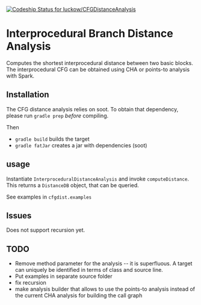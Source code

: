 [ ![Codeship Status for luckow/CFGDistanceAnalysis](https://codeship.com/projects/2d8f16c0-4d1f-0133-8132-6e1cce453881/status?branch=master)](https://codeship.com/projects/106513)
# Interprocedural Branch Distance Analysis #
Computes the shortest interprocedural distance between two basic blocks. The interprocedural CFG can be obtained using CHA or points-to analysis with Spark.

## Installation ##
The CFG distance analysis relies on soot. To obtain that dependency, please run `gradle prep` *before* compiling.

Then
* `gradle build` builds the target
* `gradle fatJar` creates a jar with dependencies (soot)

## usage ##
Instantiate `InterproceduralDistanceAnalysis` and invoke `computeDistance`. This returns a `DistanceDB` object, that can be queried.

See examples in `cfgdist.examples`

## Issues ##
Does not support recursion yet.

## TODO ##

* Remove method parameter for the analysis -- it is superfluous. A target can uniquely be identified in terms of class and source line.
* Put examples in separate source folder
* fix recursion
* make analysis builder that allows to use the points-to analysis instead of the current CHA analysis for building the call graph
